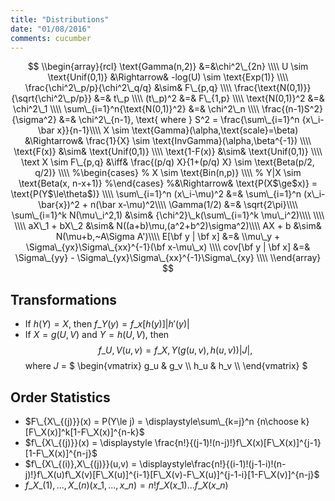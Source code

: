 ```yaml
---
title: "Distributions"
date: "01/08/2016"
comments: cucumber 
---
```

$$
\\begin{array}{rcl}
  \text{Gamma(n,2)} &=&\chi^2\_{2n} \\\\
  U \sim \text{Unif(0,1)} &\Rightarrow& -log(U) \sim \text{Exp(1)} \\\\
  \frac{\chi^2\_p/p}{\chi^2\_q/q} &\sim& F\_{p,q} \\\\
  \frac{\text{N(0,1)}}{\sqrt{\chi^2\_p/p}} &=& t\_p \\\\
  (t\_p)^2 &=& F\_{1,p} \\\\
  \text{N(0,1)}^2 &=& \chi^2\_1 \\\\
  \sum\_{i=1}^n{\text{N(0,1)}^2} &=& \chi^2\_n \\\\
  \frac{(n-1)S^2}{\sigma^2} &=& \chi^2\_{n-1}, 
  \text{ where } S^2 = \frac{\sum\_{i=1}^n {x\_i-\bar x}}{n-1}\\\\
  X \sim \text{Gamma}(\alpha,\text{scale}=\beta) &\Rightarrow& \frac{1}{X} \sim \text{InvGamma}(\alpha,\beta^{-1}) \\\\
  \text{F(x)}   &\sim& \text{Unif(0,1)} \\\\
  \text{1-F(x)} &\sim& \text{Unif(0,1)} \\\\
  \text X \sim F\_{p,q} &\iff& \frac{(p/q) X}{1+(p/q) X} \sim \text{Beta(p/2, q/2)} \\\\
  %\begin{cases}
  %    X   \sim \text{Bin(n,p)} \\\\
  %    Y|X \sim \text{Beta(x, n-x+1)}
  %\end{cases}
  %&\Rightarrow& \text{P(X$\ge$x)} = \text{P(Y$\le\theta$)} \\\\
  \sum\_{i=1}^n (x\_i-\mu)^2 &=& \sum\_{i=1}^n (x\_i-\bar{x})^2 + n(\bar x-\mu)^2\\\\
  \Gamma(1/2) &=& \sqrt{2\pi}\\\\
  \sum\_{i=1}^k N(\mu\_i^2,1) &\sim& {\chi^2}\_k(\sum\_{i=1}^k \mu\_i^2)\\\\
  \\\\
  \\\\
  aX\_1 + bX\_2 &\sim& N((a+b)\mu,(a^2+b^2)\sigma^2)\\\\
  AX + b &\sim& N(\mu+b,~A\Sigma A')\\\\
  E[\bf y | \bf x] &=& \\mu\_y + \Sigma\_{yx}\Sigma\_{xx}^{-1}(\bf x-\mu\_x) \\\\
  cov[\bf y | \bf x] &=&  \Sigma\_{yy} - \Sigma\_{yx}\Sigma\_{xx}^{-1}\Sigma\_{xy} \\\\
\\end{array}
$$


## Transformations

- If $h(Y) = X$, then $f\_Y(y) = f\_x[ h(y) ] |h'(y)|$
- If $X = g(U,V)$ and $Y = h(U,V)$, then 
$$ f\_{U,V}(u,v) = f\_{X,Y}(g(u,v),h(u,v))|J|,$$
where $J$ = 
$
\begin{vmatrix}
  g\_u & g\_v \\\\
  h\_u & h\_v \\\\
\end{vmatrix}
$

## Order Statistics

- $F\_{X\_{(j)}}(x) = P(Y\le j) = \displaystyle\sum\_{k=j}^n {n\choose k}[F\_X(x)]^k[1-F\_X(x)]^{n-k}$
- $f\_{X\_{(j)}}(x) = \displaystyle \frac{n!}{(j-1)!(n-j)!}f\_X(x)[F\_X(x)]^{j-1}[1-F\_X(x)]^{n-j}$
- $f\_{X\_{(i)},X\_{(j)}}(u,v) = \displaystyle\frac{n!}{(i-1)!(j-1-i)!(n-j)!}f\_X(u)f\_X(v)[F\_X(u)]^{i-1}[F\_X(v)-F\_X(u)]^{j-1-i}[1-F\_X(v)]^{n-j}$
- $f\_{ X\_{(1)} ,..., X\_{(n)} } (x\_1,...,x\_n) = n! f\_X(x\_1) ... f\_X(x\_n)$
